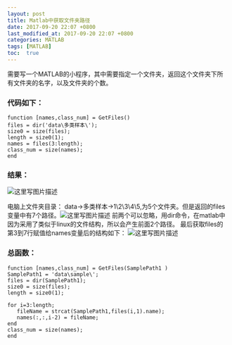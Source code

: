 ```yaml
---
layout: post
title: Matlab中获取文件夹路径
date: 2017-09-20 22:07 +0800
last_modified_at: 2017-09-20 22:07 +0800
categories: MATLAB
tags: [MATLAB]
toc:  true
---
```


需要写一个MATLAB的小程序，其中需要指定一个文件夹，返回这个文件夹下所有文件夹的名字，以及文件夹的个数。
### 代码如下：
```
function [names,class_num] = GetFiles()
files = dir('data\多类样本\');
size0 = size(files);
length = size0(1);
names = files(3:length);
class_num = size(names);
end
```

### 结果：
![这里写图片描述](https://img-blog.csdnimg.cn/img_convert/82c9beef0be06d4a6975aab0af3924e1.png)

电脑上文件夹目录： data->多类样本->1\2\3\4\5,为5个文件夹。但是返回的files变量中有7个路径。![这里写图片描述](https://img-blog.csdnimg.cn/img_convert/23f7fe4f0a391880329a92e9cf7fb66e.png)
前两个可以忽略，用dir命令，在matlab中因为采用了类似于linux的文件结构，所以会产生前面2个路径。
最后获取files的第3到7行赋值给names变量后的结构如下：
![这里写图片描述](https://img-blog.csdnimg.cn/img_convert/754774d73a389fda67a5edd14b787ae3.png)

### 总函数：

```
function [names,class_num] = GetFiles(SamplePath1 )
SamplePath1 = 'data\sample\';
files = dir(SamplePath1);
size0 = size(files);
length = size0(1);

for i=3:length;
   fileName = strcat(SamplePath1,files(i,1).name); 
   names(:,:,i-2) = fileName;
end
class_num = size(names);
end
```
